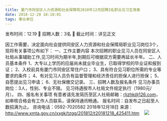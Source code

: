```yaml
---
title: 厦门市同安区人力资源和社会保障局2018年12月招聘3名职业见习生简章
date: 2018-12-20 10:10:01
tags: 事业单位
---
```

发布时间：12.19   🌟   招聘人数：3名   🌈   截止时间：详见正文
<!-- more -->

因工作需要，决定面向社会提供同安区人力资源和社会保障局职业见习岗位3个，现将有关事项公布如下：
一、工作主要内容
本次招聘的职业见习人员在同安区人社局从事辅助工作,见习时间为期半年,到期后可根据双方需要再延长半年。
二、人员基本条件
1、大专以上学历的应届尚未就业毕业生，已取得学校的毕业证和报到证；
2、入校前具有厦门市同安区常住户口；
3、具有符合见习职位所需的专业等要求的条件；
4、有对见习人员负有监督管理和经济责任的担保人进行担保；
5、自愿提出见习申请；
6、无社保缴交记录。
三、招聘人数及报名条件
见习办事员岗位：3人，性别、专业不限。
见习待遇按市人社局文件规定执行（1980元/月）。
四、报名有关事项
有意者请先发简历至区人社局邮箱：rljzhk@126.com，如审核合格会有工作人员联系，请保持通讯畅通。
报名时间：自发布之日起至人数招满为止。
咨询电话：0592-7020582
2018年12月18日
来源：
http://www.xmta.gov.cn/xxgk/tzgg/201812/t20181218_425411.htm
 
 ![](https://cdn.weiweiblog.cn/20181015134814.png)